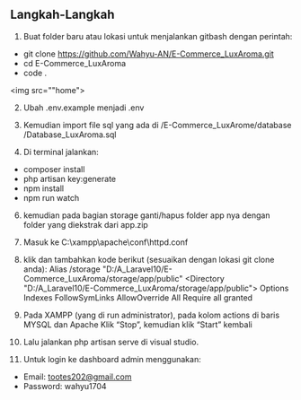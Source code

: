 ## Langkah-Langkah

1. Buat folder baru atau lokasi untuk menjalankan gitbash dengan perintah:
- git clone https://github.com/Wahyu-AN/E-Commerce_LuxAroma.git
- cd E-Commerce_LuxAroma
- code .

 
 <img src=""home">



2. Ubah .env.example menjadi .env
   
4. Kemudian import file sql yang ada di /E-Commerce_LuxArome/database /Database_LuxAroma.sql

5. Di terminal jalankan:
-	composer install
-	php artisan key:generate
-	npm install
-	npm run watch

6. kemudian pada bagian storage ganti/hapus folder app nya dengan folder yang diekstrak dari app.zip

7. Masuk ke C:\xampp\apache\conf\httpd.conf

8. klik dan tambahkan kode berikut (sesuaikan dengan lokasi git clone anda):
Alias /storage "D:/A_Laravel10/E-Commerce_LuxAroma/storage/app/public"
<Directory "D:/A_Laravel10/E-Commerce_LuxAroma/storage/app/public">
    Options Indexes FollowSymLinks
    AllowOverride All
    Require all granted
</Directory>

9. Pada XAMPP (yang di run administrator), pada kolom actions di baris MYSQL dan Apache
Klik “Stop”, kemudian klik “Start” kembali

10. Lalu jalankan php artisan serve di visual studio.

11. Untuk login ke dashboard admin menggunakan:
- Email: tootes202@gmail.com
- Password: wahyu1704

